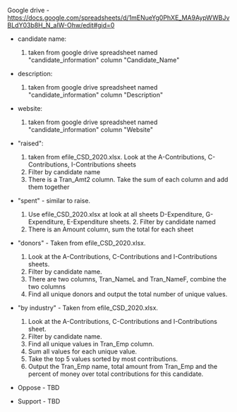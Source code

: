 Google drive - https://docs.google.com/spreadsheets/d/1mENueYg0PhXE_MA9AypWWBJvBLdY03b8H_N_aIW-Ohw/edit#gid=0

* candidate name:
  1. taken from google drive spreadsheet named "candidate_information" column "Candidate_Name"

* description:
  1. taken from google drive spreadsheet named "candidate_information" column "Description"

* website:
  1. taken from google drive spreadsheet named "candidate_information" column "Website"

* "raised":
  1. taken from efile_CSD_2020.xlsx. Look at
the A-Contributions, C-Contributions, I-Contributions sheets
  2. Filter by candidate name
  3. There is a Tran_Amt2 column. Take the sum of each column and add them together

* "spent" - similar to raise.
  1. Use efile_CSD_2020.xlsx at look at all sheets D-Expenditure, G-Expenditure, E-Expenditure sheets. 2. Filter by candidate named
  3. There is an Amount column, sum the total for each sheet

* "donors" - Taken from efile_CSD_2020.xlsx.
  1. Look at the A-Contributions, C-Contributions and I-Contributions sheets.
  2. Filter by candidate name.
  3. There are two columns, Tran_NameL and Tran_NameF, combine the two columns
  4. Find all unique donors and output the total number of unique values.

* "by industry" - Taken from efile_CSD_2020.xlsx.   
  1. Look at the A-Contributions, C-Contributions and I-Contributions sheet.
  2. Filter by candidate name.
  3. Find all unique values in Tran_Emp column.
  4. Sum all values for each unique value.
  5. Take the top 5 values sorted by most contributions.
  6. Output the Tran_Emp name, total amount from Tran_Emp and the percent of money over total contributions for this candidate.

* Oppose - TBD
* Support - TBD
